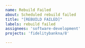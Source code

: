 ```yaml
---
name: Rebuild Failed
about: Scheduled rebuild failed
title: "[REBUILD FAILED]"
labels: rebuild failed
assignees: 'software-development'
projects: 'fidelitybankna/8'

---
```



